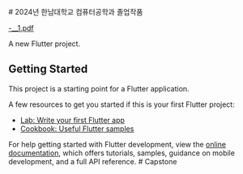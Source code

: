 <a> # 2024년 한남대학교 컴퓨터공학과 졸업작품 </a>

[-__1.pdf](https://github.com/user-attachments/files/17097138/-__1.pdf)



A new Flutter project.

## Getting Started

This project is a starting point for a Flutter application.

A few resources to get you started if this is your first Flutter project:

- [Lab: Write your first Flutter app](https://docs.flutter.dev/get-started/codelab)
- [Cookbook: Useful Flutter samples](https://docs.flutter.dev/cookbook)

For help getting started with Flutter development, view the
[online documentation](https://docs.flutter.dev/), which offers tutorials,
samples, guidance on mobile development, and a full API reference.
#   C a p s t o n e 
 
 
